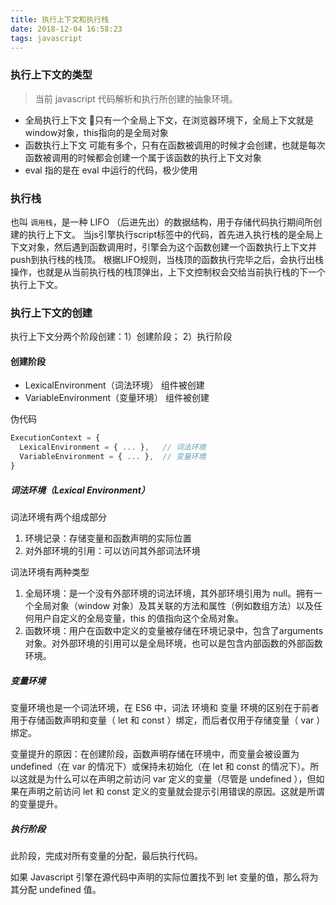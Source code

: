 ```yaml
---
title: 执行上下文和执行栈
date: 2018-12-04 16:58:23
tags: javascript
---
```


### 执行上下文的类型
> 当前 javascript 代码解析和执行所创建的抽象环境。

* 全局执行上下文
只有一个全局上下文，在浏览器环境下，全局上下文就是window对象，this指向的是全局对象
* 函数执行上下文
可能有多个，只有在函数被调用的时候才会创建，也就是每次函数被调用的时候都会创建一个属于该函数的执行上下文对象
* eval
指的是在 eval 中运行的代码，极少使用

### 执行栈
也叫 `调用栈`，是一种 LIFO （后进先出）的数据结构，用于存储代码执行期间所创建的执行上下文。
当js引擎执行script标签中的代码，首先进入执行栈的是全局上下文对象，然后遇到函数调用时，引擎会为这个函数创建一个函数执行上下文并push到执行栈的栈顶。
根据LIFO规则，当栈顶的函数执行完毕之后，会执行出栈操作，也就是从当前执行栈的栈顶弹出，上下文控制权会交给当前执行栈的下一个执行上下文。

### 执行上下文的创建
执行上下文分两个阶段创建：1）创建阶段； 2）执行阶段
#### 创建阶段
* LexicalEnvironment（词法环境） 组件被创建
* VariableEnvironment（变量环境） 组件被创建

伪代码
```js
ExecutionContext = {  
  LexicalEnvironment = { ... },   // 词法环境
  VariableEnvironment = { ... },  // 变量环境
}
```

##### 词法环境（Lexical Environment）

词法环境有两个组成部分
1. 环境记录：存储变量和函数声明的实际位置
2. 对外部环境的引用：可以访问其外部词法环境

词法环境有两种类型
1. 全局环境：是一个没有外部环境的词法环境，其外部环境引用为 null。拥有一个全局对象（window 对象）及其关联的方法和属性（例如数组方法）以及任何用户自定义的全局变量，this 的值指向这个全局对象。
2. 函数环境：用户在函数中定义的变量被存储在环境记录中，包含了arguments 对象。对外部环境的引用可以是全局环境，也可以是包含内部函数的外部函数环境。

##### 变量环境
变量环境也是一个词法环境，在 ES6 中，词法 环境和 变量 环境的区别在于前者用于存储函数声明和变量（ let 和 const ）绑定，而后者仅用于存储变量（ var ）绑定。

变量提升的原因：在创建阶段，函数声明存储在环境中，而变量会被设置为 undefined（在 var 的情况下）或保持未初始化（在 let 和 const 的情况下）。所以这就是为什么可以在声明之前访问 var 定义的变量（尽管是 undefined ），但如果在声明之前访问 let 和 const 定义的变量就会提示引用错误的原因。这就是所谓的变量提升。

##### 执行阶段
此阶段，完成对所有变量的分配，最后执行代码。

如果 Javascript 引擎在源代码中声明的实际位置找不到 let 变量的值，那么将为其分配 undefined 值。



